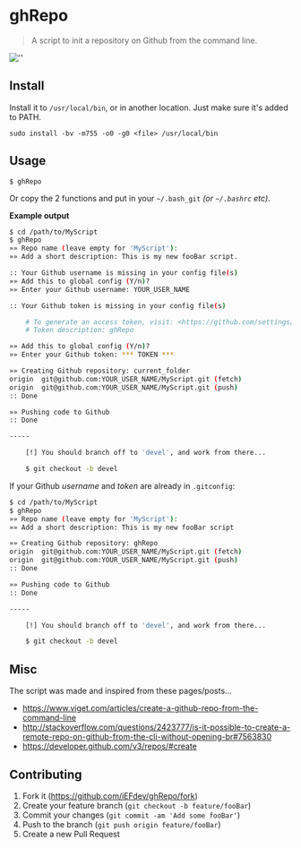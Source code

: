 # ghRepo

> A script to init a repository on Github from the command line.

![''][license]

## Install

Install it to `/usr/local/bin`, or in another location. Just make sure it's added to PATH.

	sudo install -bv -m755 -o0 -g0 <file> /usr/local/bin

## Usage

	$ ghRepo

Or copy the 2 functions and put in your `~/.bash_git` _(or `~/.bashrc` etc)_.

**Example output**

```bash
$ cd /path/to/MyScript
$ ghRepo
»» Repo name (leave empty for 'MyScript'):
»» Add a short description: This is my new fooBar script.

:: Your Github username is missing in your config file(s)
»» Add this to global config (Y/n)?
»» Enter your Github username: YOUR_USER_NAME

:: Your Github token is missing in your config file(s)

    # To generate an access token, visit: <https://github.com/settings/tokens>
    # Token description: ghRepo

»» Add this to global config (Y/n)?
»» Enter your Github token: *** TOKEN ***

»» Creating Github repository: current_folder
origin	git@github.com:YOUR_USER_NAME/MyScript.git (fetch)
origin	git@github.com:YOUR_USER_NAME/MyScript.git (push)
:: Done

»» Pushing code to Github
:: Done

-----

    [!] You should branch off to 'devel', and work from there...

    $ git checkout -b devel

```

If your Github _username_ and _token_ are already in `.gitconfig`:

```bash
$ cd /path/to/MyScript
$ ghRepo
»» Repo name (leave empty for 'MyScript'):
»» Add a short description: This is my new fooBar script

»» Creating Github repository: ghRepo
origin	git@github.com:YOUR_USER_NAME/MyScript.git (fetch)
origin	git@github.com:YOUR_USER_NAME/MyScript.git (push)
:: Done

»» Pushing code to Github
:: Done

-----

    [!] You should branch off to 'devel', and work from there...

    $ git checkout -b devel

```

## Misc

The script was made and inspired from these pages/posts...

-	https://www.viget.com/articles/create-a-github-repo-from-the-command-line
-	http://stackoverflow.com/questions/2423777/is-it-possible-to-create-a-remote-repo-on-github-from-the-cli-without-opening-br#7563830
-	https://developer.github.com/v3/repos/#create

## Contributing

1. Fork it (<https://github.com/iEFdev/ghRepo/fork>)
2. Create your feature branch (`git checkout -b feature/fooBar`)
3. Commit your changes (`git commit -am 'Add some fooBar'`)
4. Push to the branch (`git push origin feature/fooBar`)
5. Create a new Pull Request

<!-- Markdown link & img dfn's -->
[license]: https://img.shields.io/badge/License-WTFPL-778899.svg?style=plastic
